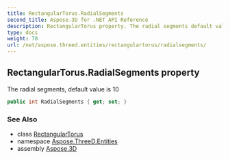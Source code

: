 ```yaml
---
title: RectangularTorus.RadialSegments
second_title: Aspose.3D for .NET API Reference
description: RectangularTorus property. The radial segments default value is 10
type: docs
weight: 70
url: /net/aspose.threed.entities/rectangulartorus/radialsegments/
---
```

## RectangularTorus.RadialSegments property

The radial segments, default value is 10

```csharp
public int RadialSegments { get; set; }
```

### See Also

* class [RectangularTorus](../)
* namespace [Aspose.ThreeD.Entities](../../../aspose.threed.entities/)
* assembly [Aspose.3D](../../../)



